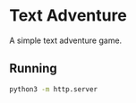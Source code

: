 # Text Adventure

 A simple text adventure game.

 ## Running

 ```bash
 python3 -m http.server
 ```